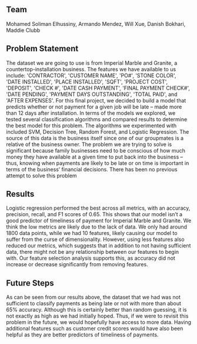  
## Team
Mohamed Soliman Elhussiny, Armando Mendez, Will Xue, Danish Bokhari, Maddie Clubb 

## Problem Statement
The dataset we are going to use is from Imperial Marble and Granite, a countertop-installation business. The features we have available to us include: 'CONTRACTOR', 'CUSTOMER NAME', 'PO#', 'STONE COLOR', 'DATE INSTALLED', 'PLACE INSTALLED', 'SQFT', 'PROJECT COST', 'DEPOSIT', 'CHECK #', 'DATE CASH PAYMENT', 'FINAL PAYMENT CHECK#', 'DATE PENDING', 'PAYMENT DAYS OUTSTANDING', 'TOTAL PAID', and 'AFTER EXPENSES'. For this final project, we decided to build a model that predicts whether or not payment for a given job will be late – made more than 12 days after installation. In terms of the models we explored, we tested several classification algorithms and compared results to determine the best model for this problem. The algorithms we experimented with included SVM, Decision Tree, Random Forest, and Logistic Regression. The source of this data is the business itself since one of our groupmates is a relative of the business owner. The problem we are trying to solve is significant because family businesses need to be conscious of how much money they have available at a given time to put back into the business – thus, knowing when payments are likely to be late or on time is important in terms of the business’ financial decisions. There has been no previous attempt to solve this problem

## Results
Logistic regression performed the best across all metrics, with an accuracy, precision, recall, and F1 scores of 0.65. This shows that our model isn’t a good predictor of timeliness of payment for Imperial Marble and Granite. We think the low metrics are likely due to the lack of data. We only had around 1800 data points, while we had 10 features, likely causing our model to suffer from the curse of dimensionality. However, using less features also reduced our metrics, which suggests that in addition to not having sufficient data, there might not be any relationship between our features to begin with. Our feature selection analysis supports this, as accuracy did not increase or decrease significantly from removing features.


## Future Steps
As can be seen from our results above, the dataset that we had was not sufficient to classify payments as being late or not with more than about 65% accuracy. Although this is certainly better than random guessing, it is not exactly as high as we had initially hoped. Thus, if we were to revisit this problem in the future, we would hopefully have access to more data. Having additional features such as customer credit scores would have also been helpful as they are better predictors of timeliness of payments.
